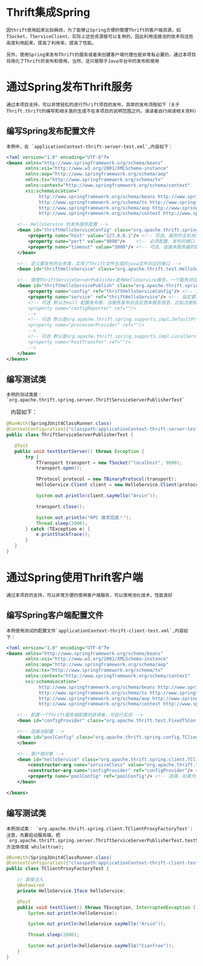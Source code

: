# Thrift集成Spring
    因thrift使用起来比较麻烦，为了能够让Spring方便的管理Thrift的客户端资源，如TSocket，TServiceClient，实际上这些资源是可以复用的，因此利用连接池的技术将这些高度利用起来，提高了利用率，提高了性能。
    
    另外，使用Spring来发布Thrift的服务或者来创建客户端代理也是非常有必要的，通过本项目将简化了Thrift的发布和使用，当然，这只是限于Java平台中的发布和使用

# 通过Spring发布Thrift服务
    通过本项目支持，可以非常轻松的进行Thrift项目的发布，具体的发布流程如下（关于Thrift.thrift的编写和相关类的生成不在本项目的说明范围之内，请读者自行阅读相关资料）
    
## 编写Spring发布配置文件
    本例中，在 `applicationContext-thrift-server-test.xml`,内容如下：

```xml
<?xml version="1.0" encoding="UTF-8"?>
<beans xmlns="http://www.springframework.org/schema/beans"
       xmlns:xsi="http://www.w3.org/2001/XMLSchema-instance"
       xmlns:aop="http://www.springframework.org/schema/aop"
       xmlns:tx="http://www.springframework.org/schema/tx"
       xmlns:context="http://www.springframework.org/schema/context"
       xsi:schemaLocation="
            http://www.springframework.org/schema/beans http://www.springframework.org/schema/beans/spring-beans-3.1.xsd
            http://www.springframework.org/schema/tx http://www.springframework.org/schema/tx/spring-tx-3.1.xsd
            http://www.springframework.org/schema/aop http://www.springframework.org/schema/aop/spring-aop-3.1.xsd
            http://www.springframework.org/schema/context http://www.springframework.org/schema/context/spring-context-3.1.xsd">

    <!-- HelloService 的发布服务配置 -->
    <bean id="thriftHelloServiceConfig" class="org.apache.thrift.spring.config.TSConfig">
        <property name="host" value="127.0.0.1"/> <!-- 可选，服务的主机地址， 当然这个可以不配置，通过ServerHostTransfer进行获取 -->
        <property name="port" value="9090"/>    <!-- 必须配置，发布的端口 -->
        <property name="timeout" value="5000"/> <!-- 可选，连接本服务器的超时时间，默认是5秒 -->
    </bean>

    <!-- 定义要发布的业务类，实现了Thrift文件生成的java文件对应的接口 -->
    <bean id="thriftHelloService" class="org.apache.thrift.test.HelloServiceImpl"/>

    <!-- 使用ThriftServiceServerPublisher发布HelloService服务，一个服务对应一个端口，后期可能升级 -->
    <bean id="thriftHelloServicePublish" class="org.apache.thrift.spring.server.ThriftServiceServerPublisher">
        <property name="config" ref="thriftHelloServiceConfig"/> <!-- 指定要发布的服务的配置信息 -->
        <property name="service" ref="thriftHelloService"/> <!-- 指定要发布的服务 -->
        <!-- 可选 默认为null 配置发布者，当服务发布后会反馈本服务信息，比如注册到指定的服务等 
        <property name="configReporter" ref=""/>
        -->
        <!-- 可选 默认是org.apache.thrift.spring.supports.impl.DefaultProcessorProvider 提供TProcessor构造器
        <property name="processorProvider" ref=""/>
        -->
        <!-- 可选 默认是org.apache.thrift.spring.supports.impl.LocalServerHostTransfer 提供Host的获取
        <property name="hostTransfer" ref=""/>
        -->
    </bean>
</beans>
```
## 编写测试类
    本例的测试类是：`org.apache.thrift.spring.server.ThriftServiceServerPublisherTest`
    内容如下：
```java
@RunWith(SpringJUnit4ClassRunner.class)
@ContextConfiguration({"classpath:applicationContext-thrift-server-test.xml"})
public class ThriftServiceServerPublisherTest {

   @Test
   public void testStartServer() throws Exception {
       try {
           TTransport transport = new TSocket("localhost", 9090);
           transport.open();

           TProtocol protocol = new TBinaryProtocol(transport);
           HelloService.Client client = new HelloService.Client(protocol);

           System.out.println(client.sayHello("Arvin"));

           transport.close();

           System.out.println("RPC 请求完成！");
           Thread.sleep(2000);
       } catch (TException e) {
           e.printStackTrace();
       }
   }
} 
```    

# 通过Spring使用Thrift客户端
    通过本项目的支持，可以非常方便的使用客户端服务，可以使用池化技术，性能良好
    
## 编写Spring客户端配置文件
    本例使用测试的配置文件`applicationContext-thrift-client-test.xml`,内容如下：
```xml
<?xml version="1.0" encoding="UTF-8"?>
<beans xmlns="http://www.springframework.org/schema/beans"
       xmlns:xsi="http://www.w3.org/2001/XMLSchema-instance"
       xmlns:aop="http://www.springframework.org/schema/aop"
       xmlns:tx="http://www.springframework.org/schema/tx"
       xmlns:context="http://www.springframework.org/schema/context"
       xsi:schemaLocation="
            http://www.springframework.org/schema/beans http://www.springframework.org/schema/beans/spring-beans-3.1.xsd
            http://www.springframework.org/schema/tx http://www.springframework.org/schema/tx/spring-tx-3.1.xsd
            http://www.springframework.org/schema/aop http://www.springframework.org/schema/aop/spring-aop-3.1.xsd
            http://www.springframework.org/schema/context http://www.springframework.org/schema/context/spring-context-3.1.xsd">

    <!-- 配置一个Thrift服务端配置的获得者，可自行实现 -->
    <bean id="configProvider" class="org.apache.thrift.test.FixedTSConfigProvider"/>

    <!-- 连接池配置 -->
    <bean id="poolConfig" class="org.apache.thrift.spring.config.TClientPoolConfig">
    </bean>

    <!-- 客户端对象 -->
    <bean id="helloService" class="org.apache.thrift.spring.client.TClientProxyFactory">
        <constructor-arg name="serviceClass" value="org.apache.thrift.test.HelloService"/> <!-- 必填 被代理的服务类或Iface接口 -->
        <constructor-arg name="configProvider" ref="configProvider"/> <!-- 必填 -->
        <property name="poolConfig" ref="poolConfig"/> <!-- 选填，如果为空就会默认新建一个默认的配置 -->
    </bean>

</beans>
```    
## 编写测试类
    本例测试类： `org.apache.thrift.spring.client.TClientProxyFactoryTest`:
    注意，先要启动服务端，把`org.apache.thrift.spring.server.ThriftServiceServerPublisherTest.testStartServer`方法体改成 while(true);

```java
@RunWith(SpringJUnit4ClassRunner.class)
@ContextConfiguration({"classpath:applicationContext-thrift-client-test.xml"})
public class TClientProxyFactoryTest {

    // 直接注入
    @Autowired
    private HelloService.Iface helloService;

    @Test
    public void testClient() throws TException, InterruptedException {
        System.out.println(helloService);

        System.out.println(helloService.sayHello("Arvin"));

        Thread.sleep(2000);

        System.out.println(helloService.sayHello("Cianfree"));
    }
}
```

